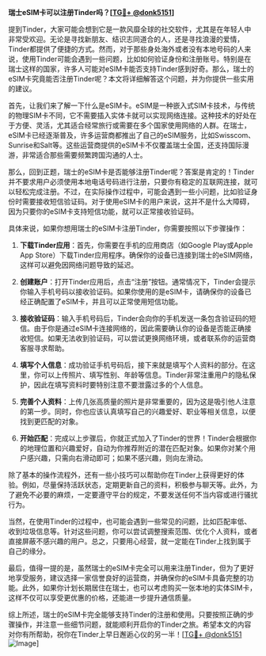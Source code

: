 **瑞士eSIM卡可以注册Tinder吗？[[TG💪+ @donk5151](https://t.me/s/donk5151)]**

提到Tinder，大家可能会想到它是一款风靡全球的社交软件，尤其是在年轻人中非常受欢迎。无论是寻找新朋友、结识志同道合的人，还是寻找浪漫的爱情，Tinder都提供了便捷的方式。然而，对于那些身处海外或者没有本地号码的人来说，使用Tinder可能会遇到一些问题，比如如何验证身份和注册账号。特别是在瑞士这样的国家，许多人可能对eSIM卡能否支持Tinder感到好奇。那么，瑞士的eSIM卡究竟能否注册Tinder呢？本文将详细解答这个问题，并为你提供一些实用的建议。

首先，让我们来了解一下什么是eSIM卡。eSIM是一种嵌入式SIM卡技术，与传统的物理SIM卡不同，它不需要插入实体卡就可以实现网络连接。这种技术的好处在于方便、灵活，尤其适合经常旅行或需要在多个国家使用网络的人群。在瑞士，eSIM卡已经逐渐普及，许多运营商都推出了自己的eSIM服务，比如Swisscom、Sunrise和Salt等。这些运营商提供的eSIM卡不仅覆盖瑞士全国，还支持国际漫游，非常适合那些需要频繁跨国沟通的人士。

那么，回到正题，瑞士的eSIM卡是否能够注册Tinder呢？答案是肯定的！Tinder并不要求用户必须使用本地电话号码进行注册，只要你有稳定的互联网连接，就可以轻松完成注册。不过，在实际操作过程中，可能会遇到一些小问题，比如验证身份时需要接收短信验证码。对于使用eSIM卡的用户来说，这并不是什么大障碍，因为只要你的eSIM卡支持短信功能，就可以正常接收验证码。

具体来说，如果你想用瑞士的eSIM卡注册Tinder，你需要按照以下步骤操作：

1. **下载Tinder应用**：首先，你需要在手机的应用商店（如Google Play或Apple App Store）下载Tinder应用程序。确保你的设备已连接到瑞士的eSIM网络，这样可以避免因网络问题导致的延迟。

2. **创建账户**：打开Tinder应用后，点击“注册”按钮。通常情况下，Tinder会提示你输入手机号码以接收验证码。如果你使用的是eSIM卡，请确保你的设备已经正确配置了eSIM卡，并且可以正常使用短信功能。

3. **接收验证码**：输入手机号码后，Tinder会向你的手机发送一条包含验证码的短信。由于你是通过eSIM卡连接网络的，因此需要确认你的设备是否能正确接收短信。如果无法收到验证码，可以尝试更换网络环境，或者联系你的运营商客服寻求帮助。

4. **填写个人信息**：成功验证手机号码后，接下来就是填写个人资料的部分。在这里，你可以上传照片、填写性别、年龄等信息。Tinder非常注重用户的隐私保护，因此在填写资料时要特别注意不要泄露过多的个人信息。

5. **完善个人资料**：上传几张高质量的照片是非常重要的，因为这是吸引他人注意的第一步。同时，你也应该认真填写自己的兴趣爱好、职业等相关信息，以便找到更匹配的对象。

6. **开始匹配**：完成以上步骤后，你就正式加入了Tinder的世界！Tinder会根据你的地理位置和兴趣爱好，自动为你推荐附近的潜在匹配对象。如果你对某个用户感兴趣，只需向右滑动即可；如果不感兴趣，则向左滑动。

除了基本的操作流程外，还有一些小技巧可以帮助你在Tinder上获得更好的体验。例如，尽量保持活跃状态，定期更新自己的资料，积极参与聊天等。此外，为了避免不必要的麻烦，一定要遵守平台的规定，不要发送任何不当内容或进行骚扰行为。

当然，在使用Tinder的过程中，也可能会遇到一些常见的问题，比如匹配率低、收到垃圾信息等。针对这些问题，你可以尝试调整搜索范围、优化个人资料，或者直接屏蔽不感兴趣的用户。总之，只要用心经营，就一定能在Tinder上找到属于自己的缘分。

最后，值得一提的是，虽然瑞士的eSIM卡完全可以用来注册Tinder，但为了更好地享受服务，建议选择一家信誉良好的运营商，并确保你的eSIM卡具备完整的功能。此外，如果你计划长期居住在瑞士，也可以考虑购买一张本地的实体SIM卡，这样不仅可以享受更优惠的价格，还能进一步提升通信质量。

综上所述，瑞士的eSIM卡完全能够支持Tinder的注册和使用。只要按照正确的步骤操作，并注意一些细节问题，就能顺利开启你的Tinder之旅。希望本文的内容对你有所帮助，祝你在Tinder上早日邂逅心仪的另一半！[[TG💪+ @donk5151](https://t.me/s/donk5151) ![Image](https://i.postimg.cc/rwNCRYN7/Snipaste-2025-04-30-17-27-05.png)]